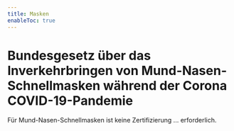 ```yaml
---
title: Masken
enableToc: true
---
```


# Bundesgesetz über das Inverkehrbringen von Mund-Nasen-Schnellmasken während der Corona COVID-19-Pandemie

Für Mund-Nasen-Schnellmasken ist keine Zertifizierung ... erforderlich.
